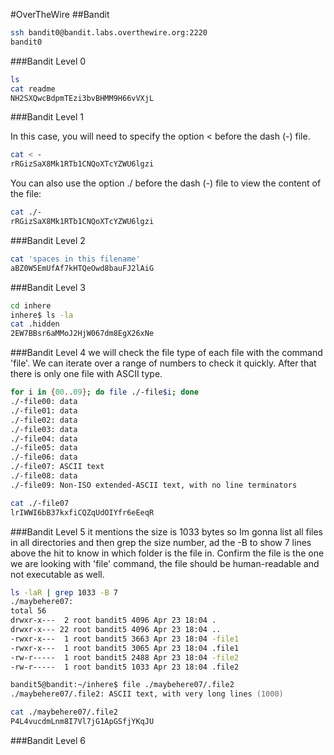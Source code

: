 #OverTheWire
##Bandit

```zsh
ssh bandit0@bandit.labs.overthewire.org:2220
bandit0
```
###Bandit Level 0
```zsh
ls
cat readme
NH2SXQwcBdpmTEzi3bvBHMM9H66vVXjL
```
###Bandit Level 1

In this case, you will need to specify the option < before the dash (-) file.
```zsh
cat < -
rRGizSaX8Mk1RTb1CNQoXTcYZWU6lgzi
```
You can also use the option ./ before the dash (-) file to view the content of the file:
```zsh
cat ./-
rRGizSaX8Mk1RTb1CNQoXTcYZWU6lgzi
```
###Bandit Level 2
```zsh
cat 'spaces in this filename' 
aBZ0W5EmUfAf7kHTQeOwd8bauFJ2lAiG
```
###Bandit Level 3
```zsh
cd inhere
inhere$ ls -la
cat .hidden
2EW7BBsr6aMMoJ2HjW067dm8EgX26xNe
```
###Bandit Level 4
we will check the file type of each file with the command 'file'. We can iterate over a range of numbers to check it quickly. After that there is only one file with ASCII type. 
```zsh
for i in {00..09}; do file ./-file$i; done
./-file00: data
./-file01: data
./-file02: data
./-file03: data
./-file04: data
./-file05: data
./-file06: data
./-file07: ASCII text
./-file08: data
./-file09: Non-ISO extended-ASCII text, with no line terminators

cat ./-file07
lrIWWI6bB37kxfiCQZqUdOIYfr6eEeqR
```
###Bandit Level 5
it mentions the size is 1033 bytes so Im gonna list all files in all directories and then grep the size number, ad the -B to show 7 lines above the hit to know in which folder is the file in. Confirm the file is the one we are looking with 'file' command, the file should be human-readable and not executable as well. 

```zsh
ls -laR | grep 1033 -B 7
./maybehere07:
total 56
drwxr-x---  2 root bandit5 4096 Apr 23 18:04 .
drwxr-x--- 22 root bandit5 4096 Apr 23 18:04 ..
-rwxr-x---  1 root bandit5 3663 Apr 23 18:04 -file1
-rwxr-x---  1 root bandit5 3065 Apr 23 18:04 .file1
-rw-r-----  1 root bandit5 2488 Apr 23 18:04 -file2
-rw-r-----  1 root bandit5 1033 Apr 23 18:04 .file2

bandit5@bandit:~/inhere$ file ./maybehere07/.file2
./maybehere07/.file2: ASCII text, with very long lines (1000)

cat ./maybehere07/.file2 
P4L4vucdmLnm8I7Vl7jG1ApGSfjYKqJU
```
###Bandit Level 6
```
